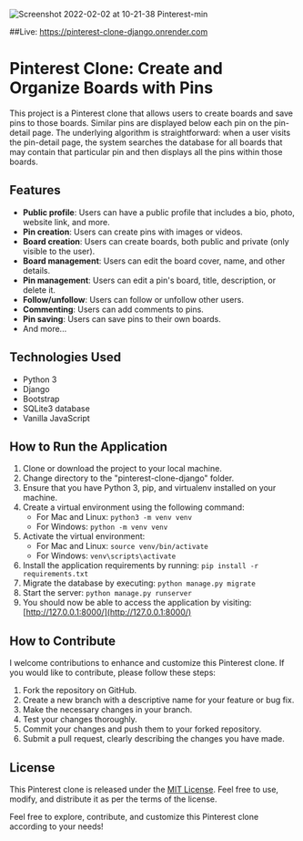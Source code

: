 ![Screenshot 2022-02-02 at 10-21-38 Pinterest-min](https://user-images.githubusercontent.com/71011395/152303215-f1b256c4-505c-4c4a-8ad6-eb044df43398.png)

##Live: https://pinterest-clone-django.onrender.com
# Pinterest Clone: Create and Organize Boards with Pins

This project is a Pinterest clone that allows users to create boards and save pins to those boards. Similar pins are displayed below each pin on the pin-detail page. The underlying algorithm is straightforward: when a user visits the pin-detail page, the system searches the database for all boards that may contain that particular pin and then displays all the pins within those boards.

## Features

- **Public profile**: Users can have a public profile that includes a bio, photo, website link, and more.
- **Pin creation**: Users can create pins with images or videos.
- **Board creation**: Users can create boards, both public and private (only visible to the user).
- **Board management**: Users can edit the board cover, name, and other details.
- **Pin management**: Users can edit a pin's board, title, description, or delete it.
- **Follow/unfollow**: Users can follow or unfollow other users.
- **Commenting**: Users can add comments to pins.
- **Pin saving**: Users can save pins to their own boards.
- And more...

## Technologies Used

- Python 3
- Django
- Bootstrap
- SQLite3 database
- Vanilla JavaScript

## How to Run the Application

1. Clone or download the project to your local machine.
2. Change directory to the "pinterest-clone-django" folder.
3. Ensure that you have Python 3, pip, and virtualenv installed on your machine.
4. Create a virtual environment using the following command:
   - For Mac and Linux: `python3 -m venv venv`
   - For Windows: `python -m venv venv`
5. Activate the virtual environment:
   - For Mac and Linux: `source venv/bin/activate`
   - For Windows: `venv\scripts\activate`
6. Install the application requirements by running: `pip install -r requirements.txt`
7. Migrate the database by executing: `python manage.py migrate`
8. Start the server: `python manage.py runserver`
9. You should now be able to access the application by visiting: [http://127.0.0.1:8000/](http://127.0.0.1:8000/)

## How to Contribute

I welcome contributions to enhance and customize this Pinterest clone. If you would like to contribute, please follow these steps:

1. Fork the repository on GitHub.
2. Create a new branch with a descriptive name for your feature or bug fix.
3. Make the necessary changes in your branch.
4. Test your changes thoroughly.
5. Commit your changes and push them to your forked repository.
6. Submit a pull request, clearly describing the changes you have made.

## License

This Pinterest clone is released under the [MIT License](LICENSE). Feel free to use, modify, and distribute it as per the terms of the license.

Feel free to explore, contribute, and customize this Pinterest clone according to your needs!
